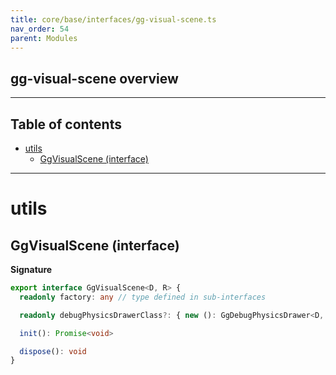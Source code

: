 ```yaml
---
title: core/base/interfaces/gg-visual-scene.ts
nav_order: 54
parent: Modules
---
```


## gg-visual-scene overview

---

<h2 class="text-delta">Table of contents</h2>

- [utils](#utils)
  - [GgVisualScene (interface)](#ggvisualscene-interface)

---

# utils

## GgVisualScene (interface)

**Signature**

```ts
export interface GgVisualScene<D, R> {
  readonly factory: any // type defined in sub-interfaces

  readonly debugPhysicsDrawerClass?: { new (): GgDebugPhysicsDrawer<D, R> }

  init(): Promise<void>

  dispose(): void
}
```
